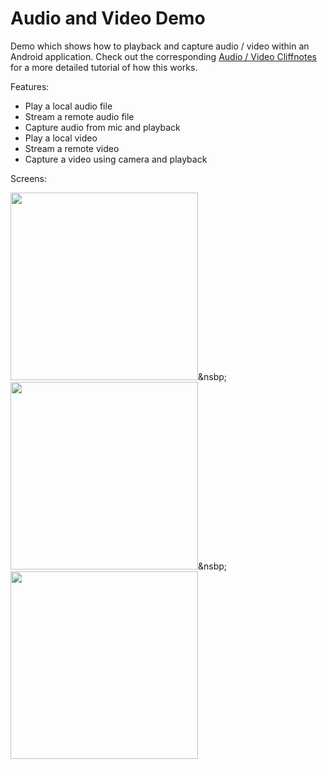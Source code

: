 # Audio and Video Demo

Demo which shows how to playback and capture audio / video within an Android application. Check out the corresponding [Audio / Video Cliffnotes](http://guides.thecodepath.com/android/Video-and-Audio-Playback-and-Recording) for a more detailed tutorial of how this works.

Features:

 * Play a local audio file
 * Stream a remote audio file
 * Capture audio from mic and playback
 * Play a local video
 * Stream a remote video
 * Capture a video using camera and playback
 
Screens:
 
<img src="http://i.imgur.com/Coqqj4F.png" width="300" />&nsbp;
<img src="http://i.imgur.com/BPvEYHY.png" width="300" />&nsbp;
<img src="http://i.imgur.com/q4f1zQB.png" width="300" />
